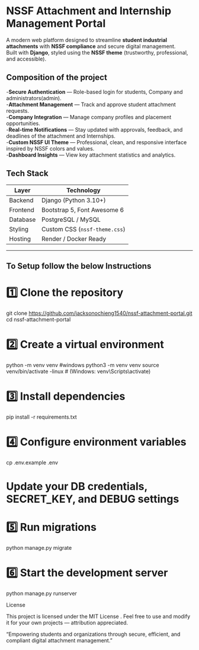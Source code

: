 # NSSF Attachment and Internship Management Portal

A modern web platform designed to streamline **student industrial attachments** with **NSSF compliance** and secure digital management.  
Built with **Django**, styled using the **NSSF theme** (trustworthy, professional, and accessible).


##  Composition of the project

-**Secure Authentication** — Role-based login for students, Company and administrators(admin).  
-**Attachment Management** — Track and approve student attachment requests.  
-**Company Integration** — Manage company profiles and placement opportunities.  
-**Real-time Notifications** — Stay updated with approvals, feedback, and deadlines of the attachment and Internships.  
-**Custom NSSF UI Theme** — Professional, clean, and responsive interface inspired by NSSF colors and values.  
-**Dashboard Insights** — View key attachment statistics and analytics.  


## Tech Stack

| Layer | Technology |
|-------|-------------|
| Backend | Django (Python 3.10+) |
| Frontend | Bootstrap 5, Font Awesome 6 |
| Database | PostgreSQL / MySQL |
| Styling | Custom CSS (`nssf-theme.css`) |
| Hosting | Render / Docker Ready |

---

##  To  Setup follow the below  Instructions


# 1️⃣ Clone the repository
git clone https://github.com/jacksonochieng1540/nssf-attachment-portal.git
cd nssf-attachment-portal

# 2️⃣ Create a virtual environment
python -m venv venv #windows
python3 -m venv venv
source venv/bin/activate -linux  # (Windows: venv\Scripts\activate)

# 3️⃣ Install dependencies
pip install -r requirements.txt

# 4️⃣ Configure environment variables
cp .env.example .env
# Update your DB credentials, SECRET_KEY, and DEBUG settings

# 5️⃣ Run migrations
python manage.py migrate

# 6️⃣ Start the development server
python manage.py runserver


License

This project is licensed under the MIT License
.
Feel free to use and modify it for your own projects — attribution appreciated.

“Empowering students and organizations through secure, efficient, and compliant digital attachment management.”
